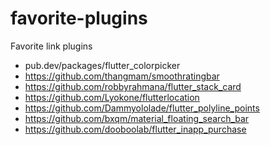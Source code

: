 # favorite-plugins
Favorite link plugins

* pub.dev/packages/flutter_colorpicker
* https://github.com/thangmam/smoothratingbar
* https://github.com/robbyrahmana/flutter_stack_card
* https://github.com/Lyokone/flutterlocation
* https://github.com/Dammyololade/flutter_polyline_points
* https://github.com/bxqm/material_floating_search_bar
* https://github.com/dooboolab/flutter_inapp_purchase
